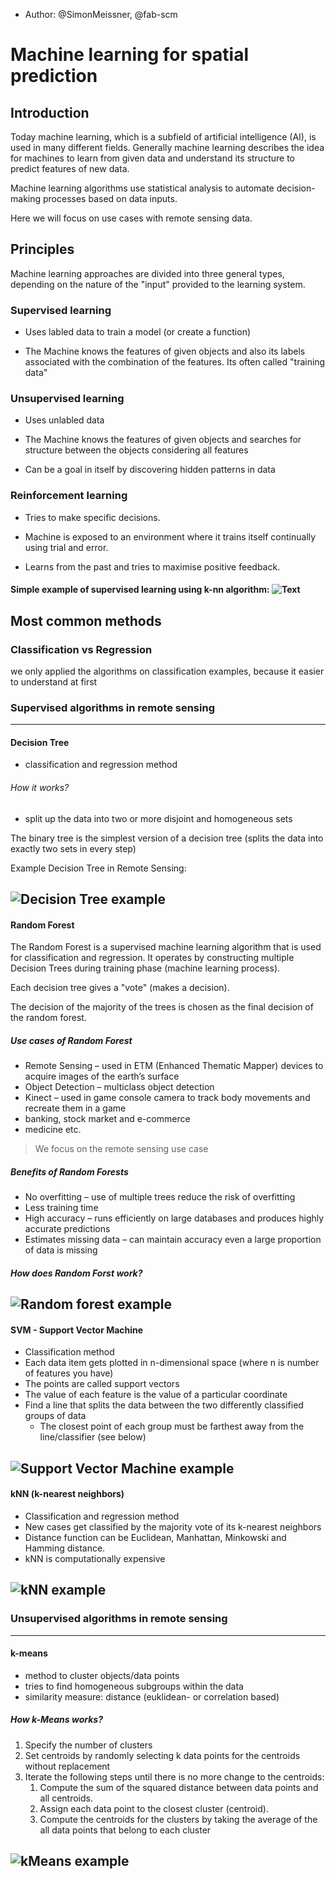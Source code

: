 - Author: @SimonMeissner, @fab-scm

  

# Machine learning for spatial prediction

  

## Introduction

  

Today machine learning, which is a subfield of artificial intelligence (AI), is used in many different fields. Generally machine learning describes the idea for machines to learn from given data and understand its structure to predict features of new data.

Machine learning algorithms use statistical analysis to automate decision-making processes based on data inputs.

Here we will focus on use cases with remote sensing data.

  

## Principles

  

Machine learning approaches are divided into three general types, depending on the nature of the "input" provided to the learning system.

  

### Supervised learning

  

* Uses labled data to train a model (or create a function)

* The Machine knows the features of given objects and also its labels associated with the combination of the features. Its often called "training data"

  
  

### Unsupervised learning

  

* Uses unlabled data

* The Machine knows the features of given objects and searches for structure between the objects considering all features

* Can be a goal in itself by discovering hidden patterns in data

  

### Reinforcement learning

  

* Tries to make specific decisions.

* Machine is exposed to an environment where it trains itself continually using trial and error.

* Learns from the past and tries to maximise positive feedback.

#### Simple example of supervised learning using k-nn algorithm: ![Text](/machine-learning-for-spatial-prediction/pictures/handoutbild.png)

## Most common methods


### Classification vs Regression

we only applied the algorithms on classification examples, because it easier to understand at first

  
  

### Supervised algorithms in remote sensing
-------

#### Decision Tree

* classification and regression method

###### How it works?
* split up the data into two or more disjoint and homogeneous sets

The binary tree is the simplest version of a decision tree (splits the data into exactly two sets in every step)

Example Decision Tree in Remote Sensing:

![Decision Tree example](/machine-learning-for-spatial-prediction/pictures/DecisionTree.png)
----------


#### Random Forest

The Random Forest is a supervised machine learning algorithm that is used for classification and regression. It operates by constructing multiple Decision Trees during training phase (machine learning process).

Each decision tree gives a "vote" (makes a decision).

The decision of the majority of the trees is chosen as the final decision of the random forest.

##### Use cases of Random Forest

* Remote Sensing – used in ETM (Enhanced Thematic Mapper) devices to acquire images of the earth’s surface
* Object Detection – multiclass object detection
* Kinect – used in game console camera to track body movements and recreate them in a game
* banking, stock market and e-commerce
* medicine etc.

> We focus on the remote sensing use case


##### Benefits of Random Forests

* No overfitting – use of multiple trees reduce the risk of overfitting
* Less training time
* High accuracy – runs efficiently on large databases and produces highly accurate predictions
* Estimates missing data – can maintain accuracy even a large proportion of data is missing

##### How does Random Forst work?

![Random forest example](/machine-learning-for-spatial-prediction/pictures/RandomForest.png)
---------

#### SVM - Support Vector Machine

* Classification method
* Each data item gets plotted in n-dimensional space (where n is number of features you have)
* The points are called support vectors
* The value of each feature is the value of a particular coordinate
* Find a line that splits the data between the two differently classified groups of data
    * The closest point of each group must be farthest away from the line/classifier (see below)

![Support Vector Machine example](/machine-learning-for-spatial-prediction/pictures/SupportVectorMachine.png)
---------


#### kNN (k-nearest neighbors)

* Classification and regression method
* New cases get classified by the majority vote of its k-nearest neighbors
* Distance function can be Euclidean, Manhattan, Minkowski and Hamming distance.
* kNN is computationally expensive

![kNN example](/machine-learning-for-spatial-prediction/pictures/kNN.png)
-------


### Unsupervised algorithms in remote sensing
-------

#### k-means

* method to cluster objects/data points
* tries to find homogeneous subgroups within the data
* similarity measure: distance (euklidean- or correlation based)

##### How k-Means works?

1.	Specify the number of clusters
2.	Set centroids by randomly selecting k data points for the centroids without replacement
3.	Iterate the following steps until there is no more change to the centroids:
    1.	Compute the sum of the squared distance between data points and all centroids.
    2.	Assign each data point to the closest cluster (centroid).
    3.	Compute the centroids for the clusters by taking the average of the all data points that belong to each cluster

![kMeans example](/machine-learning-for-spatial-prediction/pictures/kMeans.png)
-------
